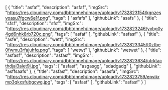 [
  {
    "title": "asfaf",
    "description": "asfaf",
    "imgSrc": "https://res.cloudinary.com/dbbtdnneh/image/upload/v1732823154/kgnzesvoasu7fgcw6e1f.png",
    "tags": [
      "asfafs"
    ],
    "githubLink": "asafs"
  },
  {
    "title": "sfsf",
    "description": "sfsf",
    "imgSrc": "https://res.cloudinary.com/dbbtdnneh/image/upload/v1732823246/yybg0y4gd6nhk8rb720c.png",
    "tags": [
      "asfaf"
    ],
    "githubLink": "asfasf"
  },
  {
    "title": "asfe",
    "description": "wett",
    "imgSrc": "https://res.cloudinary.com/dbbtdnneh/image/upload/v1732823345/t0ztbe0fwmu3rfajuhfq.png",
    "tags": [
      "wetwt"
    ],
    "githubLink": "wetwet"
  },
  {
    "title": "asfasf",
    "description": "asfasf",
    "imgSrc": "https://res.cloudinary.com/dbbtdnneh/image/upload/v1732823634/utrktacthdjai3alet9i.jpg",
    "tags": [
      "asfasf",
      "asgasgg",
      "sdadgadg"
    ],
    "githubLink": "asffsaafs"
  },
  {
    "title": "asfasf",
    "description": "asasfa",
    "imgSrc": "https://res.cloudinary.com/dbbtdnneh/image/upload/v1732823759/epvikrmp3qkxsfubgcwg.jpg",
    "tags": [
      "asfasf"
    ],
    "githubLink": "asfasf"
  }
]